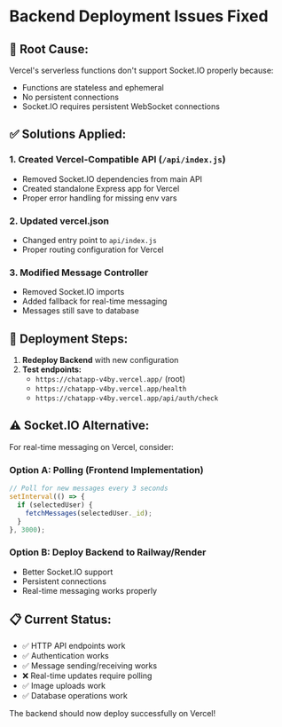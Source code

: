 # Backend Deployment Issues Fixed

## 🔧 **Root Cause:**

Vercel's serverless functions don't support Socket.IO properly because:

- Functions are stateless and ephemeral
- No persistent connections
- Socket.IO requires persistent WebSocket connections

## ✅ **Solutions Applied:**

### 1. **Created Vercel-Compatible API** (`/api/index.js`)

- Removed Socket.IO dependencies from main API
- Created standalone Express app for Vercel
- Proper error handling for missing env vars

### 2. **Updated vercel.json**

- Changed entry point to `api/index.js`
- Proper routing configuration for Vercel

### 3. **Modified Message Controller**

- Removed Socket.IO imports
- Added fallback for real-time messaging
- Messages still save to database

## 🚀 **Deployment Steps:**

1. **Redeploy Backend** with new configuration
2. **Test endpoints:**
   - `https://chatapp-v4by.vercel.app/` (root)
   - `https://chatapp-v4by.vercel.app/health`
   - `https://chatapp-v4by.vercel.app/api/auth/check`

## ⚠️ **Socket.IO Alternative:**

For real-time messaging on Vercel, consider:

### Option A: Polling (Frontend Implementation)

```javascript
// Poll for new messages every 3 seconds
setInterval(() => {
  if (selectedUser) {
    fetchMessages(selectedUser._id);
  }
}, 3000);
```

### Option B: Deploy Backend to Railway/Render

- Better Socket.IO support
- Persistent connections
- Real-time messaging works properly

## 📋 **Current Status:**

- ✅ HTTP API endpoints work
- ✅ Authentication works
- ✅ Message sending/receiving works
- ❌ Real-time updates require polling
- ✅ Image uploads work
- ✅ Database operations work

The backend should now deploy successfully on Vercel!
